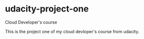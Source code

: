 # udacity-project-one
Cloud Developer's course

This is the project one of my cloud devloper's course from udacity.
